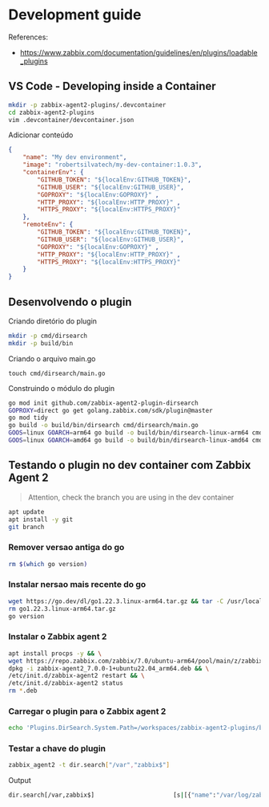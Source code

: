 # Development guide

References:
- https://www.zabbix.com/documentation/guidelines/en/plugins/loadable_plugins

## VS Code - Developing inside a Container

```bash
mkdir -p zabbix-agent2-plugins/.devcontainer
cd zabbix-agent2-plugins
vim .devcontainer/devcontainer.json
```

Adicionar conteúdo

```json
{
    "name": "My dev environment",
    "image": "robertsilvatech/my-dev-container:1.0.3",
	"containerEnv": {
		"GITHUB_TOKEN": "${localEnv:GITHUB_TOKEN}",
		"GITHUB_USER": "${localEnv:GITHUB_USER}",
		"GOPROXY": "${localEnv:GOPROXY}" , 
		"HTTP_PROXY": "${localEnv:HTTP_PROXY}" , 
		"HTTPS_PROXY": "${localEnv:HTTPS_PROXY}"
	},	
	"remoteEnv": {
		"GITHUB_TOKEN": "${localEnv:GITHUB_TOKEN}",
		"GITHUB_USER": "${localEnv:GITHUB_USER}",
		"GOPROXY": "${localEnv:GOPROXY}" , 
		"HTTP_PROXY": "${localEnv:HTTP_PROXY}" , 
		"HTTPS_PROXY": "${localEnv:HTTPS_PROXY}"
	}	
}
```

## Desenvolvendo o plugin

Criando diretório do plugin
```bash
mkdir -p cmd/dirsearch
mkdir -p build/bin
```

Criando o arquivo main.go

```
touch cmd/dirsearch/main.go
```

Construindo o módulo do plugin

```bash
go mod init github.com/zabbix-agent2-plugin-dirsearch
GOPROXY=direct go get golang.zabbix.com/sdk/plugin@master
go mod tidy
go build -o build/bin/dirsearch cmd/dirsearch/main.go
GOOS=linux GOARCH=arm64 go build -o build/bin/dirsearch-linux-arm64 cmd/dirsearch/main.go
GOOS=linux GOARCH=amd64 go build -o build/bin/dirsearch-linux-amd64 cmd/dirsearch/main.go
```

## Testando o plugin no dev container com Zabbix Agent 2

> Attention, check the branch you are using in the dev container

```bash
apt update
apt install -y git
git branch
```

### Remover versao antiga do go

```bash
rm $(which go version)
```

### Instalar nersao mais recente do go

```bash
wget https://go.dev/dl/go1.22.3.linux-arm64.tar.gz && tar -C /usr/local -xzf go1.22.3.linux-arm64.tar.gz && export PATH=$PATH:/usr/local/go/bin
rm go1.22.3.linux-arm64.tar.gz
go version
```

### Instalar o Zabbix agent 2

```bash
apt install procps -y && \
wget https://repo.zabbix.com/zabbix/7.0/ubuntu-arm64/pool/main/z/zabbix/zabbix-agent2_7.0.0-1%2Bubuntu22.04_arm64.deb && \
dpkg -i zabbix-agent2_7.0.0-1+ubuntu22.04_arm64.deb && \
/etc/init.d/zabbix-agent2 restart && \
/etc/init.d/zabbix-agent2 status
rm *.deb
```

### Carregar o plugin para o Zabbix agent 2

```bash
echo 'Plugins.DirSearch.System.Path=/workspaces/zabbix-agent2-plugins/build/bin/dirsearch-linux-arm64' > /etc/zabbix/zabbix_agent2.d/plugins.d/dirsearch.conf
```

### Testar a chave do plugin

```bash
zabbix_agent2 -t dir.search["/var","zabbix$"]
```

Output

```bash
dir.search[/var,zabbix$]                      [s|[{"name":"/var/log/zabbix"}]]
```